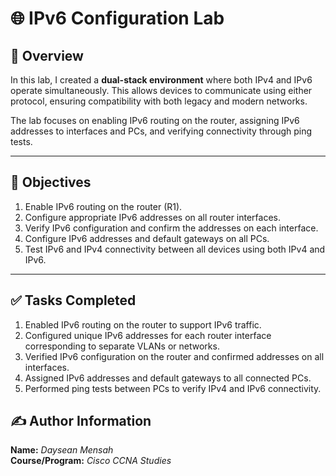 # 🌐 IPv6 Configuration Lab

## 🧩 Overview
In this lab, I created a **dual-stack environment** where both IPv4 and IPv6 operate simultaneously. This allows devices to communicate using either protocol, ensuring compatibility with both legacy and modern networks.

The lab focuses on enabling IPv6 routing on the router, assigning IPv6 addresses to interfaces and PCs, and verifying connectivity through ping tests.

---

## 🧠 Objectives
1. Enable IPv6 routing on the router (R1).  
2. Configure appropriate IPv6 addresses on all router interfaces.  
3. Verify IPv6 configuration and confirm the addresses on each interface.  
4. Configure IPv6 addresses and default gateways on all PCs.  
5. Test IPv6 and IPv4 connectivity between all devices using both IPv4 and IPv6.

---

## ✅ Tasks Completed
1. Enabled IPv6 routing on the router to support IPv6 traffic.  
2. Configured unique IPv6 addresses for each router interface corresponding to separate VLANs or networks.  
3. Verified IPv6 configuration on the router and confirmed addresses on all interfaces.  
4. Assigned IPv6 addresses and default gateways to all connected PCs.  
5. Performed ping tests between PCs to verify IPv4 and IPv6 connectivity.  

## ✍️ Author Information

**Name:** *Daysean Mensah*  
**Course/Program:** *Cisco CCNA Studies*  
